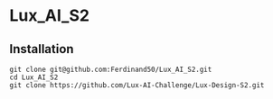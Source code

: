 # Lux_AI_S2


## Installation

```shell
git clone git@github.com:Ferdinand50/Lux_AI_S2.git
cd Lux_AI_S2
git clone https://github.com/Lux-AI-Challenge/Lux-Design-S2.git
```
